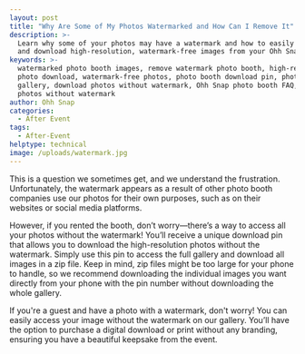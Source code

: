 ```yaml
---
layout: post
title: "Why Are Some of My Photos Watermarked and How Can I Remove It"
description: >-
  Learn why some of your photos may have a watermark and how to easily access
  and download high-resolution, watermark-free images from your Ohh Snap event.
keywords: >-
  watermarked photo booth images, remove watermark photo booth, high-resolution
  photo download, watermark-free photos, photo booth download pin, photo booth
  gallery, download photos without watermark, Ohh Snap photo booth FAQ, print
  photos without watermark
author: Ohh Snap
categories:
  - After Event
tags:
  - After-Event
helptype: technical
image: /uploads/watermark.jpg
---
```

This is a question we sometimes get, and we understand the frustration. Unfortunately, the watermark appears as a result of other photo booth companies use our photos for their own purposes, such as on their websites or social media platforms.

However, if you rented the booth, don’t worry—there’s a way to access all your photos without the watermark! You’ll receive a unique download pin that allows you to download the high-resolution photos without the watermark. Simply use this pin to access the full gallery and download all images in a zip file. Keep in mind, zip files might be too large for your phone to handle, so we recommend downloading the individual images you want directly from your phone with the pin number without downloading the whole gallery.

If you're a guest and have a photo with a watermark, don't worry! You can easily access your image without the watermark on our gallery. You’ll have the option to purchase a digital download or print without any branding, ensuring you have a beautiful keepsake from the event.
